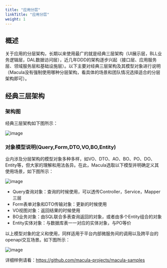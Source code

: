 ```yaml
---
title: "应用分层"
linkTitle: "应用分层"
weight: 1
---
```


## 概述

关于应用的分层架构，长期以来使用最广的就是经典三层架构（UI展示层，BLL业务逻辑层，DAL数据访问层），近几年DDD的架构逐步兴起（接口层、应用服务层、领域服务层和基础设施层）。以下主要对经典三层架构及其模型对象进行说明（Macula没有强制使用哪种分层架构，看具体的场景和团队情况选择适合的分层架构即可）。

## 经典三层架构

### 架构图

经典三层架构如下图所示：

![image](../../images/model-small.png)

### 对象模型说明(Query,Form,DTO,VO,BO,Entity)

业内涉及分层架构的模型对象多种多样，如VO、DTO、AO、BO、PO、DO、Entity等，但大家的理解和用法各异。在此，Macula选取以下模型并明确定义其使用场景，如下图所示：

![image](../../images/layer-model.png)

+ Query查询对象：查询的时候使用，可以透传Controller，Service，Mapper三层
+ Form表单对象和DTO传输对象：更新的时候使用
+ VO视图对象：返回结果的时候使用
+ BO业务对象：由SQL联合多表查询返回的对象，或者由多个Entity组合的对象
+ Entity实体对象：与数据库表一一对应的实体对象，与PO等价

以上模型对象的定义和使用，同样适用于平台内部微服务间的调用以及跨平台的openapi交互场景。如下图所示：

![image](../../images/model2.png)

详细样例请看：https://github.com/macula-projects/macula-samples